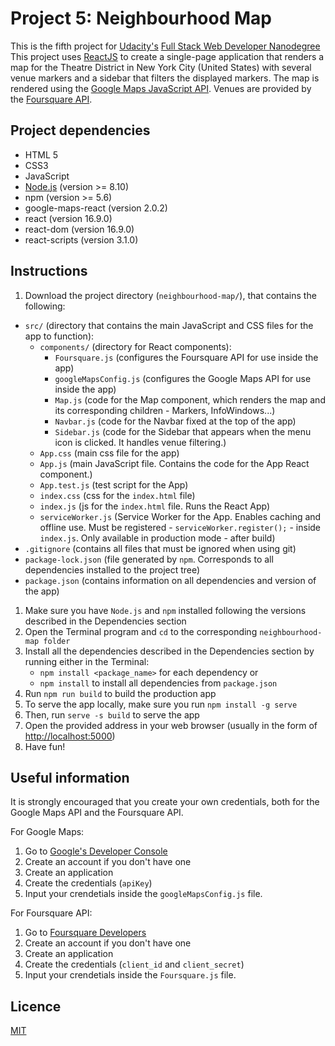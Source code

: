 # Project 5: Neighbourhood Map

This is the fifth project for [Udacity's](https://www.udacity.com/) [Full Stack Web Developer Nanodegree](https://www.udacity.com/course/full-stack-web-developer-nanodegree--nd004)
This project uses [ReactJS](https://reactjs.org/) to create a single-page application that renders a map for the Theatre District in New York City (United States) with several venue markers and a sidebar that filters the displayed markers.
The map is rendered using the [Google Maps JavaScript API](https://developers.google.com/maps/documentation/javascript/tutorial). Venues are provided by the [Foursquare API](https://developer.foursquare.com/docs).

## Project dependencies

* HTML 5
* CSS3
* JavaScript
* [Node.js](https://nodejs.org/en/) (version >= 8.10)
* npm (version >= 5.6)
* google-maps-react (version 2.0.2)
* react (version 16.9.0)
* react-dom (version 16.9.0)
* react-scripts (version 3.1.0)

## Instructions

1. Download the project directory (`neighbourhood-map/`), that contains the following:

  * `src/` (directory that contains the main JavaScript and CSS files for the app to function):
      * `components/` (directory for React components):
        * `Foursquare.js` (configures the Foursquare API for use inside the app)
        * `googleMapsConfig.js` (configures the Google Maps API for use inside the app)
        * `Map.js` (code for the Map component, which renders the map and its corresponding children - Markers, InfoWindows...)
        * `Navbar.js` (code for the Navbar fixed at the top of the app)
        * `Sidebar.js` (code for the Sidebar that appears when the menu icon is clicked. It handles venue filtering.)
      * `App.css` (main css file for the app)
     * `App.js` (main JavaScript file. Contains the code for the App React component.)
     * `App.test.js` (test script for the App)
     * `index.css` (css for the `index.html` file)
     * `index.js` (js for the `index.html` file. Runs the React App)
     * `serviceWorker.js` (Service Worker for the App. Enables caching and offline use. Must be registered - `serviceWorker.register();` - inside `index.js`. Only available in production mode - after build)
  * `.gitignore` (contains all files that must be ignored when using git)
  * `package-lock.json` (file generated by `npm`. Corresponds to all dependencies installed to the project tree)
  * `package.json` (contains information on all dependencies and version of the app)

1. Make sure you have `Node.js` and `npm` installed following the versions described in the Dependencies section
1. Open the Terminal program and `cd` to the corresponding `neighbourhood-map folder`
1. Install all the dependencies described in the Dependencies section by running either in the Terminal:
    * ```npm install <package_name>``` for each dependency or
    * ```npm install``` to install all dependencies from `package.json`
1. Run ```npm run build``` to build the production app
1. To serve the app locally, make sure you run ```npm install -g serve```
1. Then, run ```serve -s build``` to serve the app
1. Open the provided address in your web browser (usually in the form of [http://localhost:5000](http://localhost:5000))
1. Have fun!

## Useful information
It is strongly encouraged that you create your own credentials, both for the Google Maps API and the Foursquare API.

For Google Maps:
1. Go to [Google's Developer Console](https://console.developers.google.com)
1. Create an account if you don't have one
1. Create an application
1. Create the credentials (`apiKey`)
1. Input your crendetials inside the `googleMapsConfig.js` file.

For Foursquare API:
1. Go to [Foursquare Developers](https://developer.foursquare.com/)
1. Create an account if you don't have one
1. Create an application
1. Create the credentials (`client_id` and `client_secret`)
1. Input your crendetials inside the `Foursquare.js` file.

## Licence

[MIT](https://opensource.org/licenses/MIT)
